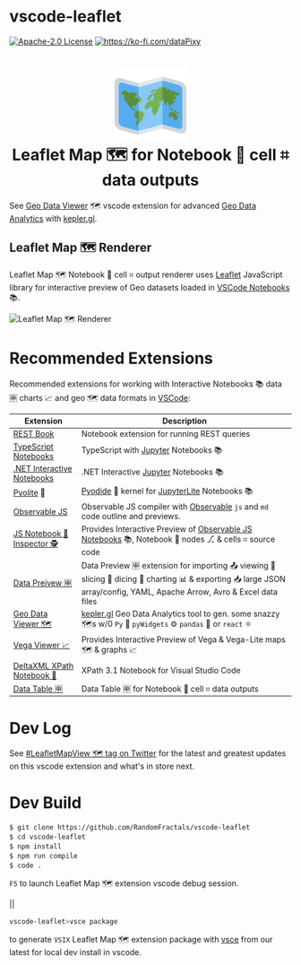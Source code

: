 # vscode-leaflet

[![Apache-2.0 License](https://img.shields.io/badge/license-Apache2-brightgreen.svg)](http://opensource.org/licenses/Apache-2.0)
<a href='https://ko-fi.com/dataPixy' target='_blank' title='support: https://ko-fi.com/dataPixy'>
  <img height='24' style='border:0px;height:20px;' src='https://az743702.vo.msecnd.net/cdn/kofi3.png?v=2' alt='https://ko-fi.com/dataPixy' />
</a>

<h1 align="center">
  <img width="128" height="128" src="resources/icons/leaflet-map.png" />
  <br />
  Leaflet Map 🗺️ for Notebook 📓 cell ⌗ data outputs
</h1>

See [Geo Data Viewer](https://github.com/RandomFractals/vscode-data-preview) 🗺️ vscode extension for advanced [Geo Data Analytics](https://marketplace.visualstudio.com/items?itemName=RandomFractalsInc.geo-data-viewer) with [kepler.gl](https://kepler.gl/).

## Leaflet Map 🗺️ Renderer

Leaflet Map 🗺️ Notebook 📓 cell ⌗ output renderer uses [Leaflet](https://leafletjs.com) JavaScript library for interactive preview of Geo datasets loaded in [VSCode Notebooks](https://code.visualstudio.com/api/extension-guides/notebook) 📚.

![Leaflet Map 🗺️ Renderer](https://github.com/RandomFractals/vscode-data-table/blob/main/docs/images/leaflet-map-renderer.png?raw=true 
 "Leaflet Map 🗺️ Renderer")

# Recommended Extensions

Recommended extensions for working with Interactive Notebooks 📚 data 🈸 charts 📈 and geo 🗺️ data formats in [VSCode](https://code.visualstudio.com/):

| Extension | Description |
| --- | --- |
| [REST Book](https://marketplace.visualstudio.com/items?itemName=tanhakabir.rest-book) | Notebook extension for running REST queries |
| [TypeScript Notebooks](https://marketplace.visualstudio.com/items?itemName=donjayamanne.typescript-notebook) | TypeScript with [Jupyter](https://marketplace.visualstudio.com/items?itemName=ms-toolsai.jupyter) Notebooks 📚 |
| [.NET Interactive Notebooks](https://marketplace.visualstudio.com/items?itemName=ms-dotnettools.dotnet-interactive-vscode) | .NET Interactive [Jupyter](https://marketplace.visualstudio.com/items?itemName=ms-toolsai.jupyter) Notebooks 📚 |
| [Pyolite](https://marketplace.visualstudio.com/items?itemName=joyceerhl.vscode-pyolite) 🐍 | [Pyodide](https://pyodide.org) 🐍 kernel for [JupyterLite](https://github.com/jtpio/jupyterlite) Notebooks 📚 |
| [Observable JS](https://marketplace.visualstudio.com/items?itemName=GordonSmith.observable-js) | Observable JS compiler with [Observable](https://observablehq.com/@observablehq/observable-for-jupyter-users?collection=@observablehq/observable-for-jupyter-users) `js` and `md` code outline and previews. |
| [JS Notebook 📓 Inspector 🕵️](https://marketplace.visualstudio.com/items?itemName=RandomFractalsInc.js-notebook-inspector) | Provides Interactive Preview of [Observable JS Notebooks](https://observablehq.com/documentation#notebook-fundamentals) 📚, Notebook 📓 nodes ⎇ & cells ⌗ source code |
| [Data Preivew 🈸](https://marketplace.visualstudio.com/items?itemName=RandomFractalsInc.vscode-data-preview) | Data Preview 🈸 extension for importing 📤 viewing 🔎 slicing 🔪 dicing 🎲 charting 📊 & exporting 📥 large JSON array/config, YAML, Apache Arrow, Avro & Excel data files |
| [Geo Data Viewer 🗺️](https://marketplace.visualstudio.com/items?itemName=RandomFractalsInc.geo-data-viewer) | [kepler.gl](https://kepler.gl) Geo Data Analytics tool to gen. some snazzy 🗺️s  w/0 `Py` 🐍 `pyWidgets` ⚙️ `pandas` 🐼 or `react` ⚛️ |
| [Vega Viewer 📈](https://marketplace.visualstudio.com/items?itemName=RandomFractalsInc.vscode-vega-viewer) | Provides Interactive Preview of Vega & Vega-Lite maps 🗺️ & graphs 📈 |
| [DeltaXML XPath Notebook 📓](https://marketplace.visualstudio.com/items?itemName=deltaxml.xpath-notebook) | XPath 3.1 Notebook for Visual Studio Code |
| [Data Table 🈸](https://marketplace.visualstudio.com/items?itemName=RandomFractalsInc.vscode-data-table)| Data Table 🈸 for Notebook 📓 cell ⌗ data outputs |

# Dev Log

See [#LeafletMapView 🗺️ tag on Twitter](https://twitter.com/hashtag/LeafletMapView?src=hashtag_click&f=live) for the latest and greatest updates on this vscode extension and what's in store next.

# Dev Build

```bash
$ git clone https://github.com/RandomFractals/vscode-leaflet
$ cd vscode-leaflet
$ npm install
$ npm run compile
$ code .
```
`F5` to launch Leaflet Map 🗺️ extension vscode debug session.

||

```bash
vscode-leaflet>vsce package
```
to generate `VSIX` Leaflet Map 🗺️ extension package with [vsce](https://code.visualstudio.com/api/working-with-extensions/publishing-extension#vsce) from our latest for local dev install in vscode.
